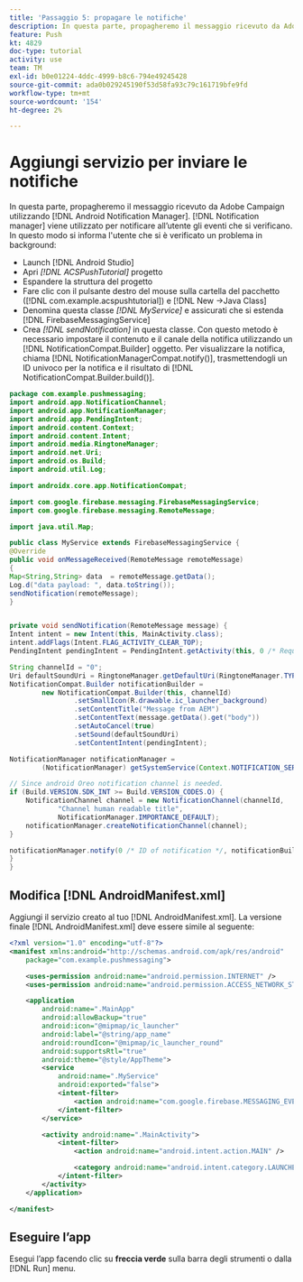 ```yaml
---
title: 'Passaggio 5: propagare le notifiche'
description: In questa parte, propagheremo il messaggio ricevuto da Adobe Campaign utilizzando Android Notification Manager.Firebase
feature: Push
kt: 4829
doc-type: tutorial
activity: use
team: TM
exl-id: b0e01224-4ddc-4999-b8c6-794e49245428
source-git-commit: ada0b029245190f53d58fa93c79c161719bfe9fd
workflow-type: tm+mt
source-wordcount: '154'
ht-degree: 2%

---
```


# Aggiungi servizio per inviare le notifiche

In questa parte, propagheremo il messaggio ricevuto da Adobe Campaign utilizzando [!DNL Android Notification Manager]. [!DNL Notification manager] viene utilizzato per notificare all’utente gli eventi che si verificano.
In questo modo si informa l&#39;utente che si è verificato un problema in background:

* Launch [!DNL Android Studio]
* Apri *[!DNL ACSPushTutorial]* progetto
* Espandere la struttura del progetto
* Fare clic con il pulsante destro del mouse sulla cartella del pacchetto ([!DNL com.example.acspushtutorial]) e [!DNL New ->Java Class]
* Denomina questa classe *[!DNL MyService]* e assicurati che si estenda [!DNL FirebaseMessagingService]
* Crea *[!DNL sendNotification]* in questa classe. Con questo metodo è necessario impostare il contenuto e il canale della notifica utilizzando un [!DNL NotificationCompat.Builder] oggetto. Per visualizzare la notifica, chiama [!DNL NotificationManagerCompat.notify()], trasmettendogli un ID univoco per la notifica e il risultato di [!DNL NotificationCompat.Builder.build()].

<!--
Removed `{.line-numbers}` below
-->

```java
package com.example.pushmessaging;
import android.app.NotificationChannel;
import android.app.NotificationManager;
import android.app.PendingIntent;
import android.content.Context;
import android.content.Intent;
import android.media.RingtoneManager;
import android.net.Uri;
import android.os.Build;
import android.util.Log;

import androidx.core.app.NotificationCompat;

import com.google.firebase.messaging.FirebaseMessagingService;
import com.google.firebase.messaging.RemoteMessage;

import java.util.Map;

public class MyService extends FirebaseMessagingService {
@Override
public void onMessageReceived(RemoteMessage remoteMessage)
{
Map<String,String> data  = remoteMessage.getData();
Log.d("data payload: ", data.toString());
sendNotification(remoteMessage);
}


private void sendNotification(RemoteMessage message) {
Intent intent = new Intent(this, MainActivity.class);
intent.addFlags(Intent.FLAG_ACTIVITY_CLEAR_TOP);
PendingIntent pendingIntent = PendingIntent.getActivity(this, 0 /* Request code */, intent, PendingIntent.FLAG_ONE_SHOT);

String channelId = "0";
Uri defaultSoundUri = RingtoneManager.getDefaultUri(RingtoneManager.TYPE_NOTIFICATION);
NotificationCompat.Builder notificationBuilder =
        new NotificationCompat.Builder(this, channelId)
                .setSmallIcon(R.drawable.ic_launcher_background)
                .setContentTitle("Message from AEM")
                .setContentText(message.getData().get("body"))
                .setAutoCancel(true)
                .setSound(defaultSoundUri)
                .setContentIntent(pendingIntent);

NotificationManager notificationManager =
        (NotificationManager) getSystemService(Context.NOTIFICATION_SERVICE);

// Since android Oreo notification channel is needed.
if (Build.VERSION.SDK_INT >= Build.VERSION_CODES.O) {
    NotificationChannel channel = new NotificationChannel(channelId,
            "Channel human readable title",
            NotificationManager.IMPORTANCE_DEFAULT);
    notificationManager.createNotificationChannel(channel);
}

notificationManager.notify(0 /* ID of notification */, notificationBuilder.build());
}
}
```

## Modifica [!DNL AndroidManifest.xml]

Aggiungi il servizio creato al tuo [!DNL AndroidManifest.xml]. La versione finale [!DNL AndroidManifest.xml] deve essere simile al seguente:

<!--
Removed `{.line-numbers}` below
-->

```xml
<?xml version="1.0" encoding="utf-8"?>
<manifest xmlns:android="http://schemas.android.com/apk/res/android"
    package="com.example.pushmessaging">

    <uses-permission android:name="android.permission.INTERNET" />
    <uses-permission android:name="android.permission.ACCESS_NETWORK_STATE" />

    <application
        android:name=".MainApp"
        android:allowBackup="true"
        android:icon="@mipmap/ic_launcher"
        android:label="@string/app_name"
        android:roundIcon="@mipmap/ic_launcher_round"
        android:supportsRtl="true"
        android:theme="@style/AppTheme">
        <service
            android:name=".MyService"
            android:exported="false">
            <intent-filter>
                <action android:name="com.google.firebase.MESSAGING_EVENT" />
            </intent-filter>
        </service>

        <activity android:name=".MainActivity">
            <intent-filter>
                <action android:name="android.intent.action.MAIN" />

                <category android:name="android.intent.category.LAUNCHER" />
            </intent-filter>
        </activity>
    </application>

</manifest>
```

## Eseguire l’app

Esegui l’app facendo clic su **freccia verde** sulla barra degli strumenti o dalla [!DNL Run] menu.
